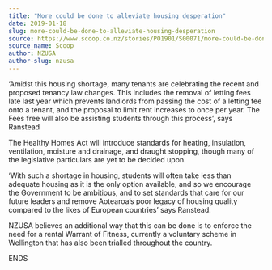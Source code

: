 ```yaml
---
title: "More could be done to alleviate housing desperation"
date: 2019-01-18
slug: more-could-be-done-to-alleviate-housing-desperation
source: https://www.scoop.co.nz/stories/PO1901/S00071/more-could-be-done-to-alleviate-housing-desperation.htm
source_name: Scoop
author: NZUSA
author-slug: nzusa
---
```


<p>‘Amidst this housing
shortage, many tenants are celebrating the recent and
proposed tenancy law changes. This includes the removal of
letting fees late last year which prevents landlords from
passing the cost of a letting fee onto a tenant, and the
proposal to limit rent increases to once per year. The Fees
free will also be assisting students through this
process’, says Ranstead</p>

<p>The Healthy Homes Act will
introduce standards for heating, insulation, ventilation,
moisture and drainage, and draught stopping, though many of
the legislative particulars are yet to be decided
upon.</p>

<p>‘With such a shortage in housing, students will
often take less than adequate housing as it is the only
option available, and so we encourage the Government to be
ambitious, and to set standards that care for our future
leaders and remove Aotearoa’s poor legacy of housing
quality compared to the likes of European countries’ says
Ranstead.</p>

<p>NZUSA believes an additional way that this can
be done is to enforce the need for a rental Warrant of
Fitness, currently a voluntary scheme in Wellington that has
also been trialled throughout the
country.</p>

<p>ENDS<p>

